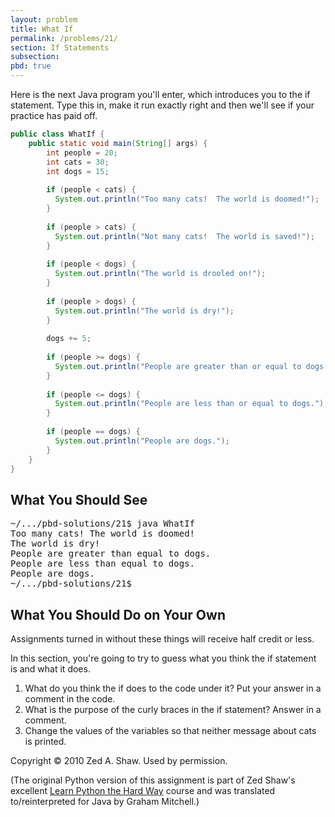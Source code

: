 ```yaml
---
layout: problem
title: What If
permalink: /problems/21/
section: If Statements
subsection:
pbd: true
---
```

Here is the next Java program you'll enter, which introduces you to the if statement. 
Type this in, make it run exactly right and then we'll see if your practice has paid off.

```java
public class WhatIf {
    public static void main(String[] args) {
        int people = 20;
        int cats = 30;
        int dogs = 15;
        
        if (people < cats) {
          System.out.println("Too many cats!  The world is doomed!");
        }
        
        if (people > cats) {
          System.out.println("Not many cats!  The world is saved!");
        }
        
        if (people < dogs) {
          System.out.println("The world is drooled on!");
        }
        
        if (people > dogs) {
          System.out.println("The world is dry!");
        }
        
        dogs += 5;
        
        if (people >= dogs) {
          System.out.println("People are greater than or equal to dogs.");
        }
        
        if (people <= dogs) {
          System.out.println("People are less than or equal to dogs.");
        }
        
        if (people == dogs) {
          System.out.println("People are dogs.");
        }
    }
}
```

## What You Should See
<pre class="terminal">
~/.../pbd-solutions/21$ <kbd>java WhatIf</kbd>
Too many cats! The world is doomed!
The world is dry!
People are greater than equal to dogs.
People are less than equal to dogs.
People are dogs.
~/.../pbd-solutions/21$
</pre>


## What You Should Do on Your Own
Assignments turned in without these things will receive half credit or less.

In this section, you're going to try to guess what you think the if statement is and what it does.

1. What do you think the if does to the code under it? Put your answer in a comment in the code.
2. What is the purpose of the curly braces in the if statement? Answer in a comment.
3. Change the values of the variables so that neither message about cats is printed.


<p>Copyright &copy; 2010 Zed A. Shaw. Used by permission.</p>

<p>(The original Python version of this assignment is part of Zed Shaw's excellent 
<a href="http://learnpythonthehardway.org/">Learn Python the Hard Way</a> course and
was translated to/reinterpreted for Java by Graham Mitchell.)</p>